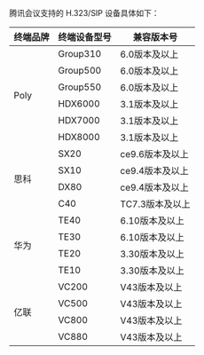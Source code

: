 
腾讯会议支持的 H.323/SIP 设备具体如下：

<table>
<thead>
<tr>
<th><strong>终端品牌</strong></th>
<th><strong>终端设备型号</strong></th>
<th><strong>兼容版本号</strong></th>
</tr>
</thead>
<tbody><tr>
<td rowspan=6>Poly</td>
<td>Group310</td>
<td>6.0版本及以上</td>
</tr>
<tr>

<td>Group500</td>
<td>6.0版本及以上</td>
</tr>
<tr>

<td>Group550</td>
<td>6.0版本及以上</td>
</tr>
<tr>

<td>HDX6000</td>
<td>3.1版本及以上</td>
</tr>
<tr>

<td>HDX7000</td>
<td>3.1版本及以上</td>
</tr>
<tr>

<td>HDX8000</td>
<td>3.1版本及以上</td>
</tr>
<tr>
<td  rowspan=4>思科</td>
<td>SX20</td>
<td>ce9.6版本及以上</td>
</tr>
<tr>

<td>SX10</td>
<td>ce9.4版本及以上</td>
</tr>
<tr>

<td>DX80</td>
<td>ce9.4版本及以上</td>
</tr>
<tr>

<td>C40</td>
<td>TC7.3版本及以上</td>
</tr>
<tr>
<td  rowspan=4>华为</td>
<td>TE40</td>
<td>6.10版本及以上</td>
</tr>
<tr>

<td>TE30</td>
<td>6.10版本及以上</td>
</tr>
<tr>

<td>TE20</td>
<td>3.30版本及以上</td>
</tr>
<tr>

<td>TE10</td>
<td>3.30版本及以上</td>
</tr>
<tr>
<td rowspan=4>亿联</td>
<td>VC200</td>
<td>V43版本及以上</td>
</tr>
<tr>

<td>VC500</td>
<td>V43版本及以上</td>
</tr>
<tr>

<td>VC800</td>
<td>V43版本及以上</td>
</tr>
<tr>

<td>VC880</td>
<td>V43版本及以上</td>
</tr>
</tbody></table>

